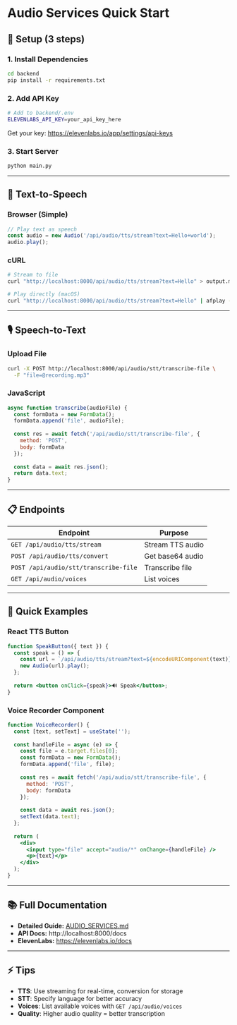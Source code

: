 # Audio Services Quick Start

## 🚀 Setup (3 steps)

### 1. Install Dependencies
```bash
cd backend
pip install -r requirements.txt
```

### 2. Add API Key
```bash
# Add to backend/.env
ELEVENLABS_API_KEY=your_api_key_here
```

Get your key: https://elevenlabs.io/app/settings/api-keys

### 3. Start Server
```bash
python main.py
```

---

## 🎤 Text-to-Speech

### Browser (Simple)
```javascript
// Play text as speech
const audio = new Audio('/api/audio/tts/stream?text=Hello+world');
audio.play();
```

### cURL
```bash
# Stream to file
curl "http://localhost:8000/api/audio/tts/stream?text=Hello" > output.mp3

# Play directly (macOS)
curl "http://localhost:8000/api/audio/tts/stream?text=Hello" | afplay -
```

---

## 🎙️ Speech-to-Text

### Upload File
```bash
curl -X POST http://localhost:8000/api/audio/stt/transcribe-file \
  -F "file=@recording.mp3"
```

### JavaScript
```javascript
async function transcribe(audioFile) {
  const formData = new FormData();
  formData.append('file', audioFile);
  
  const res = await fetch('/api/audio/stt/transcribe-file', {
    method: 'POST',
    body: formData
  });
  
  const data = await res.json();
  return data.text;
}
```

---

## 📋 Endpoints

| Endpoint | Purpose |
|----------|---------|
| `GET /api/audio/tts/stream` | Stream TTS audio |
| `POST /api/audio/tts/convert` | Get base64 audio |
| `POST /api/audio/stt/transcribe-file` | Transcribe file |
| `GET /api/audio/voices` | List voices |

---

## 🎯 Quick Examples

### React TTS Button
```jsx
function SpeakButton({ text }) {
  const speak = () => {
    const url = `/api/audio/tts/stream?text=${encodeURIComponent(text)}`;
    new Audio(url).play();
  };
  
  return <button onClick={speak}>🔊 Speak</button>;
}
```

### Voice Recorder Component
```jsx
function VoiceRecorder() {
  const [text, setText] = useState('');
  
  const handleFile = async (e) => {
    const file = e.target.files[0];
    const formData = new FormData();
    formData.append('file', file);
    
    const res = await fetch('/api/audio/stt/transcribe-file', {
      method: 'POST',
      body: formData
    });
    
    const data = await res.json();
    setText(data.text);
  };
  
  return (
    <div>
      <input type="file" accept="audio/*" onChange={handleFile} />
      <p>{text}</p>
    </div>
  );
}
```

---

## 📚 Full Documentation

- **Detailed Guide:** [AUDIO_SERVICES.md](./AUDIO_SERVICES.md)
- **API Docs:** http://localhost:8000/docs
- **ElevenLabs:** https://elevenlabs.io/docs

---

## ⚡ Tips

- **TTS**: Use streaming for real-time, conversion for storage
- **STT**: Specify language for better accuracy
- **Voices**: List available voices with `GET /api/audio/voices`
- **Quality**: Higher audio quality = better transcription

